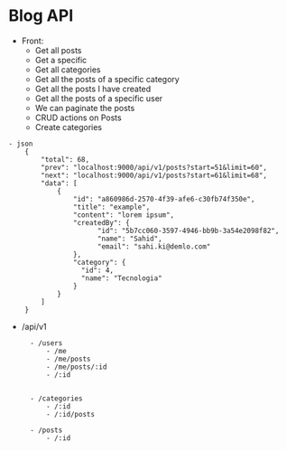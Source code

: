 # Blog API

- Front:
    - Get all posts
    - Get a specific
    - Get all categories
    - Get all the posts of a specific category
    - Get all the posts I have created
    - Get all the posts of a specific user
    - We can paginate the posts
    - CRUD actions on Posts
    - Create categories

```
- json
    {
        "total": 68,
        "prev": "localhost:9000/api/v1/posts?start=51&limit=60",
        "next": "localhost:9000/api/v1/posts?start=61&limit=68",
        "data": [
            {
                "id": "a860986d-2570-4f39-afe6-c30fb74f350e",
                "title": "example",
                "content": "lorem ipsum",
                "createdBy": {
                      "id": "5b7cc060-3597-4946-bb9b-3a54e2098f82",
                      "name": "Sahid",
                      "email": "sahi.ki@demlo.com"
                },
                "category": {
                  "id": 4, 
                  "name": "Tecnologia"
                }
            }
        ]
    }

```
- /api/v1

        - /users
            - /me
            - /me/posts
            - /me/posts/:id
            - /:id


        - /categories
            - /:id
            - /:id/posts

        - /posts
            - /:id